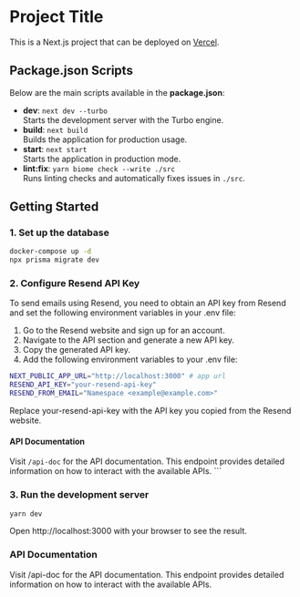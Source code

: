 # Project Title

This is a Next.js project that can be deployed on [Vercel](https://vercel.com).

## Package.json Scripts

Below are the main scripts available in the **package.json**:

- **dev**: `next dev --turbo`  
  Starts the development server with the Turbo engine.
- **build**: `next build`  
  Builds the application for production usage.
- **start**: `next start`  
  Starts the application in production mode.
- **lint:fix**: `yarn biome check --write ./src`  
  Runs linting checks and automatically fixes issues in `./src`.

## Getting Started

### 1. Set up the database

```bash
docker-compose up -d
npx prisma migrate dev
```

### 2. Configure Resend API Key

To send emails using Resend, you need to obtain an API key from Resend and set the following environment variables in your .env file:

1. Go to the Resend website and sign up for an account.
2. Navigate to the API section and generate a new API key.
3. Copy the generated API key.
4. Add the following environment variables to your .env file:

```bash
NEXT_PUBLIC_APP_URL="http://localhost:3000" # app url
RESEND_API_KEY="your-resend-api-key"
RESEND_FROM_EMAIL="Namespace <example@example.com>"
```

Replace your-resend-api-key with the API key you copied from the Resend website.

#### API Documentation

Visit `/api-doc` for the API documentation. This endpoint provides detailed information on how to interact with the available APIs. ```

### 3. Run the development server

```bash
yarn dev
```

Open http://localhost:3000 with your browser to see the result.

### API Documentation

Visit /api-doc for the API documentation. This endpoint provides detailed information on how to interact with the available APIs.
